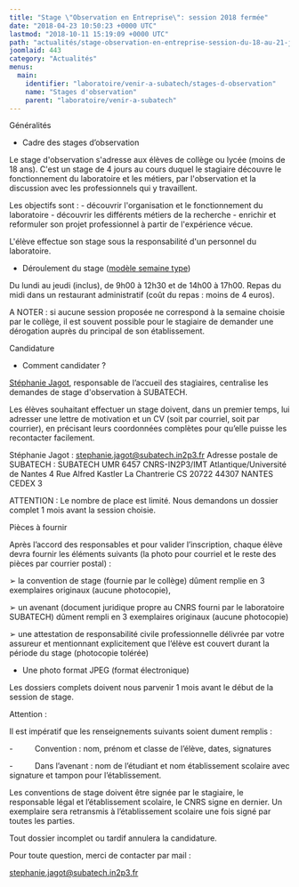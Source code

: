 ```yaml
---
title: "Stage \"Observation en Entreprise\": session 2018 fermée"
date: "2018-04-23 10:50:23 +0000 UTC"
lastmod: "2018-10-11 15:19:09 +0000 UTC"
path: "actualités/stage-observation-en-entreprise-session-du-18-au-21-juin-2018-classe-de-seconde.md"
joomlaid: 443
category: "Actualités"
menus:
  main:
    identifier: "laboratoire/venir-a-subatech/stages-d-observation"
    name: "Stages d'observation"
    parent: "laboratoire/venir-a-subatech"
---
```

Généralités

*   Cadre des stages d’observation

Le stage d'observation s'adresse aux élèves de collège ou lycée (moins de 18 ans). C'est un stage de 4 jours au cours duquel le stagiaire découvre le fonctionnement du laboratoire et les métiers, par l'observation et la discussion avec les professionnels qui y travaillent.

Les objectifs sont : - découvrir l'organisation et le fonctionnement du laboratoire - découvrir les différents métiers de la recherche - enrichir et reformuler son projet professionnel à partir de l'expérience vécue.

L'élève effectue son stage sous la responsabilité d'un personnel du laboratoire.

*   Déroulement du stage ([modèle semaine type](images/Administration/Accueil_des_stages_d_observation.pdf))

Du lundi au jeudi (inclus), de 9h00 à 12h30 et de 14h00 à 17h00. Repas du midi dans un restaurant administratif (coût du repas : moins de 4 euros).

A NOTER : si aucune session proposée ne correspond à la semaine choisie par le collège, il est souvent possible pour le stagiaire de demander une dérogation auprès du principal de son établissement.

Candidature

*   Comment candidater ?

[Stéphanie Jagot](mailto:stephanie.jagot@subatech.in2p3.fr), responsable de l’accueil des stagiaires, centralise les demandes de stage d'observation à SUBATECH.

Les élèves souhaitant effectuer un stage doivent, dans un premier temps, lui adresser une lettre de motivation et un CV (soit par courriel, soit par courrier), en précisant leurs coordonnées complètes pour qu’elle puisse les recontacter facilement.

Stéphanie Jagot : [stephanie.jagot@subatech.in2p3.fr](mailto:stephanie.jagot@subatech.in2p3.fr) Adresse postale de SUBATECH : SUBATECH UMR 6457 CNRS-IN2P3/IMT Atlantique/Université de Nantes 4 Rue Alfred Kastler La Chantrerie CS 20722 44307 NANTES CEDEX 3

ATTENTION : Le nombre de place est limité. Nous demandons un dossier complet 1 mois avant la session choisie.

Pièces à fournir

Après l’accord des responsables et pour valider l’inscription, chaque élève devra fournir les éléments suivants (la photo pour courriel et le reste des pièces par courrier postal) :

➢ la convention de stage (fournie par le collège) dûment remplie en 3 exemplaires originaux (aucune photocopie),

➢ un avenant (document juridique propre au CNRS fourni par le laboratoire SUBATECH) dûment rempli en 3 exemplaires originaux (aucune photocopie)

➢ une attestation de responsabilité civile professionnelle délivrée par votre assureur et mentionnant explicitement que l’élève est couvert durant la période du stage (photocopie tolérée)

*   Une photo format JPEG (format électronique)

Les dossiers complets doivent nous parvenir 1 mois avant le début de la session de stage.

Attention :

Il est impératif que les renseignements suivants soient dument remplis :

\-          Convention : nom, prénom et classe de l’élève, dates, signatures

\-          Dans l’avenant : nom de l’étudiant et nom établissement scolaire avec signature et tampon pour l’établissement.

Les conventions de stage doivent être signée par le stagiaire, le responsable légal et l’établissement scolaire, le CNRS signe en dernier. Un exemplaire sera retransmis à l’établissement scolaire une fois signé par toutes les parties.

Tout dossier incomplet ou tardif annulera la candidature.

Pour toute question, merci de contacter par mail :

[stephanie.jagot@subatech.in2p3.fr](mailto:stephanie.jagot@subatech.in2p3.fr)
